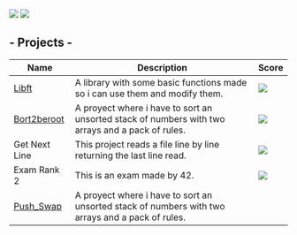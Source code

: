 <div class="header"  >
    <img src="https://badge42.herokuapp.com/api/stats/mortiz-d?privacyEmail=true"/>
    <img src="https://1337-readme.vercel.app/api/profile?cursus=42cursus&dark=true&email=hide&login=mortiz-d"/>    
</div class="header">


## - Projects -
| **Name** | **Description**| **Score**|
|----------|----------------|----------|
|[Libft](https://github.com/Zitro646/42Cursus/Libft)| A library with some basic functions made so i can use them and modify them.|<img src="https://badge42.herokuapp.com/api/project/mortiz-d/Libft">|
|[Bort2beroot](https://github.com/Zitro646/42Cursus/born2beroot)| A proyect where i have to sort an unsorted stack of numbers with two arrays and a pack of rules.|<img src="https://badge42.herokuapp.com/api/project/mortiz-d/Born2beroot">|
|Get Next Line| This project reads a file line by line returning the last line read.|<img src="https://badge42.herokuapp.com/api/project/mortiz-d/get_next_line">|
|Exam Rank 2| This is an exam made by 42.|<img src="https://badge42.herokuapp.com/api/project/mortiz-d/Exam Rank 02">|
|[Push_Swap](https://github.com/Zitro646/42Cursus/push_swap)| A proyect where i have to sort an unsorted stack of numbers with two arrays and a pack of rules.|

